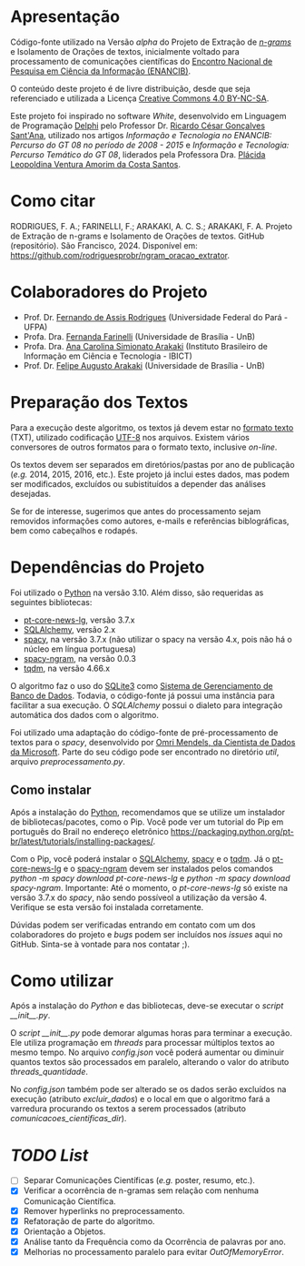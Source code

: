 # Apresentação

Código-fonte utilizado na Versão *alpha* do Projeto de Extração de [*n-grams*](https://pt.wikipedia.org/wiki/N-grama) e Isolamento de Orações de textos, inicialmente voltado para processamento de comunicações científicas do [Encontro Nacional de Pesquisa em Ciência da Informação (ENANCIB)](https://ancib.org/diretrizes-gerais/).

O conteúdo deste projeto é de livre distribuição, desde que seja referenciado e utilizada a Licença [Creative Commons 4.0 BY-NC-SA](https://creativecommons.org/licenses/by-nc-sa/4.0/legalcode).

Este projeto foi inspirado no software _White_, desenvolvido em Linguagem de Programação [Delphi](https://www.embarcadero.com/products/delphi) pelo Professor Dr. [Ricardo César Gonçalves Sant'Ana](http://lattes.cnpq.br/1022660730972320), utilizado nos artigos _Informação e Tecnologia no ENANCIB: Percurso do GT 08 no período de 2008 - 2015_ e _Informação e Tecnologia: Percurso Temático do GT 08_, liderados pela Professora Dra. [Plácida Leopoldina Ventura Amorim da Costa Santos](http://lattes.cnpq.br/7408791408049766). 

# Como citar
RODRIGUES, F. A.; FARINELLI, F.; ARAKAKI, A. C. S.; ARAKAKI, F. A. Projeto de Extração de n-grams e Isolamento de Orações de textos. GitHub (repositório). São Francisco, 2024. Disponível em: https://github.com/rodriguesprobr/ngram_oracao_extrator.

# Colaboradores do Projeto
- Prof. Dr. [Fernando de Assis Rodrigues](https://rodrigues.pro.br) (Universidade Federal do Pará - UFPA)
- Profa. Dra. [Fernanda Farinelli](http://lattes.cnpq.br/1907817850408525) (Universidade de Brasília - UnB)
- Profa. Dra. [Ana Carolina Simionato Arakaki](http://lattes.cnpq.br/9896600626524397) (Instituto Brasileiro de Informação em Ciência e Tecnologia - IBICT)
- Prof. Dr. [Felipe Augusto Arakaki](https://www.pesquisar.unb.br/professor/felipe-augusto-arakaki) (Universidade de Brasília - UnB)

# Preparação dos Textos
Para a execução deste algoritmo, os textos já devem estar no [formato texto](https://pubs.opengroup.org/onlinepubs/9699919799/basedefs/V1_chap03.html#tag_03_403) (TXT), utilizado codificação [UTF-8](https://pt.wikipedia.org/wiki/UTF-8) nos arquivos. Existem vários conversores de outros formatos para o formato texto, inclusive _on-line_.

Os textos devem ser separados em diretórios/pastas por ano de publicação (*e.g.* 2014, 2015, 2016, etc.). Este projeto já inclui estes dados, mas podem ser modificados, excluídos ou subistituídos a depender das análises desejadas.

Se for de interesse, sugerimos que antes do processamento sejam removidos informações como autores, e-mails e referências biblográficas, bem como cabeçalhos e rodapés.

# Dependências do Projeto
Foi utilizado o [Python](https://www.python.org) na versão 3.10.
Além disso, são requeridas as seguintes bibliotecas:
- [pt-core-news-lg](https://spacy.io/models/pt), versão 3.7.x
- [SQLAlchemy](https://www.sqlalchemy.org/), versão 2.x
- [spacy](https://spacy.io/), na versão 3.7.x (não utilizar o spacy na versão 4.x, pois não há o núcleo em língua portuguesa)
- [spacy-ngram](https://pypi.org/project/spacy-ngram/), na versão 0.0.3
- [tqdm](https://github.com/tqdm/tqdm), na versão 4.66.x

O algoritmo faz o uso do [SQLite3](https://sqlite.org/) como [Sistema de Gerenciamento de Banco de Dados](https://pt.wikipedia.org/wiki/Sistema_de_gerenciamento_de_banco_de_dados). Todavia, o código-fonte já possui uma instância para facilitar a sua execução. O _SQLAlchemy_ possui o dialeto para integração automática dos dados com o algoritmo.

Foi utilizado uma adaptação do código-fonte de pré-processamento de textos para o _spacy_, desenvolvido por [Omri Mendels, da Cientista de Dados da Microsoft](https://gist.github.com/omri374/ec1c243a5a94a657dae40078d47977b6). Parte do seu código pode ser encontrado no diretório _util_, arquivo _preprocessamento.py_.

## Como instalar

Após a instalação do [Python](https://www.python.org/downloads/), recomendamos que se utilize um instalador de bibliotecas/pacotes, como o Pip. Você pode ver um tutorial do Pip em português do Brail no endereço eletrônico https://packaging.python.org/pt-br/latest/tutorials/installing-packages/.

Com o Pip, você poderá instalar o [SQLAlchemy](https://www.sqlalchemy.org/), [spacy](https://spacy.io/) e o [tqdm](https://github.com/tqdm/tqdm).
Já o [pt-core-news-lg](https://spacy.io/models/pt) e o [spacy-ngram](https://pypi.org/project/spacy-ngram/) devem ser instalados pelos comandos _python -m spacy download pt-core-news-lg_ e _python -m spacy download spacy-ngram_. Importante: Até o momento, o _pt-core-news-lg_ só existe na versão 3.7.x do _spacy_, não sendo possíveol a utilização da versão 4. Verifique se esta versão foi instalada corretamente.

Dúvidas podem ser verificadas entrando em contato com um dos colaboradores do projeto e _bugs_ podem ser incluídos nos _issues_ aqui no GitHub. Sinta-se à vontade para nos contatar ;).

# Como utilizar
Após a instalação do _Python_ e das bibliotecas, deve-se executar o _script_ _\_\_init\_\_.py_.

O _script_ _\_\_init\_\_.py_ pode demorar algumas horas para terminar a execução. Ele utiliza programação em _threads_ para processar múltiplos textos ao mesmo tempo. No arquivo _config.json_ você poderá aumentar ou diminuir quantos textos são processados em paralelo, alterando o valor do atributo _threads_quantidade_.

No _config.json_ também pode ser alterado se os dados serão excluídos na execução (atributo _excluir_dados_) e o local em que o algoritmo fará a varredura procurando os textos a serem processados (atributo _comunicacoes_cientificas_dir_).

# _TODO List_
- [ ] Separar Comunicações Científicas (_e.g._ poster, resumo, etc.).
- [x] Verificar a ocorrência de n-gramas sem relação com nenhuma Comunicação Científica.
- [x] Remover hyperlinks no preprocessamento.
- [x] Refatoração de parte do algoritmo.
- [x] Orientação a Objetos.
- [x] Análise tanto da Frequência como da Ocorrência de palavras por ano.
- [x] Melhorias no processamento paralelo para evitar _OutOfMemoryError_.
